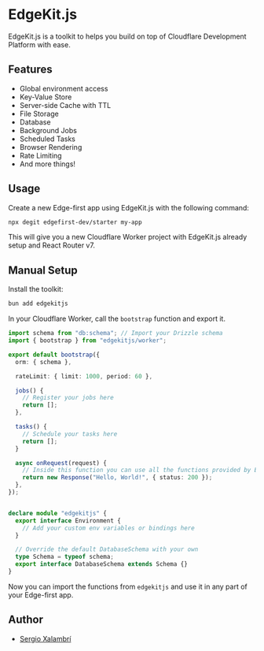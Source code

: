 # EdgeKit.js

EdgeKit.js is a toolkit to helps you build on top of Cloudflare Development Platform with ease.

## Features

- Global environment access
- Key-Value Store
- Server-side Cache with TTL
- File Storage
- Database
- Background Jobs
- Scheduled Tasks
- Browser Rendering
- Rate Limiting
- And more things!

## Usage

Create a new Edge-first app using EdgeKit.js with the following command:

```bash
npx degit edgefirst-dev/starter my-app
```

This will give you a new Cloudflare Worker project with EdgeKit.js already setup and React Router v7.

## Manual Setup

Install the toolkit:

```bash
bun add edgekitjs
```

In your Cloudflare Worker, call the `bootstrap` function and export it.

```ts
import schema from "db:schema"; // Import your Drizzle schema
import { bootstrap } from "edgekitjs/worker";

export default bootstrap({
  orm: { schema },

  rateLimit: { limit: 1000, period: 60 },

  jobs() {
    // Register your jobs here
    return [];
  },

  tasks() {
    // Schedule your tasks here
    return [];
  }

  async onRequest(request) {
    // Inside this function you can use all the functions provided by EdgeKit.js
    return new Response("Hello, World!", { status: 200 });
  },
});


declare module "edgekitjs" {
  export interface Environment {
    // Add your custom env variables or bindings here
  }

  // Override the default DatabaseSchema with your own
  type Schema = typeof schema;
  export interface DatabaseSchema extends Schema {}
}
```

Now you can import the functions from `edgekitjs` and use it in any part of your Edge-first app.

## Author

- [Sergio Xalambrí](https://sergiodxa.com)
